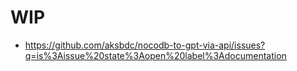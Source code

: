 # WIP

- <https://github.com/aksbdc/nocodb-to-gpt-via-api/issues?q=is%3Aissue%20state%3Aopen%20label%3Adocumentation>
